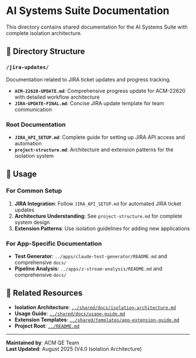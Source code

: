 # AI Systems Suite Documentation

This directory contains shared documentation for the AI Systems Suite with complete isolation architecture.

## 📁 **Directory Structure**

### `/jira-updates/`
Documentation related to JIRA ticket updates and progress tracking.

- **`ACM-22620-UPDATE.md`**: Comprehensive progress update for ACM-22620 with detailed workflow architecture
- **`JIRA-UPDATE-FINAL.md`**: Concise JIRA update template for team communication

### **Root Documentation**

- **`JIRA_API_SETUP.md`**: Complete guide for setting up JIRA API access and automation
- **`project-structure.md`**: Architecture and extension patterns for the isolation system

## 🎯 **Usage**

### For Common Setup
1. **JIRA Integration**: Follow `JIRA_API_SETUP.md` for automated JIRA ticket updates
2. **Architecture Understanding**: See `project-structure.md` for complete system design
3. **Extension Patterns**: Use isolation guidelines for adding new applications

### For App-Specific Documentation
- **Test Generator**: `../apps/claude-test-generator/README.md` and comprehensive `docs/`
- **Pipeline Analysis**: `../apps/z-stream-analysis/README.md` and comprehensive `docs/`

## 🔗 **Related Resources**

- **Isolation Architecture**: [`../shared/docs/isolation-architecture.md`](../shared/docs/isolation-architecture.md)
- **Usage Guide**: [`../shared/docs/usage-guide.md`](../shared/docs/usage-guide.md)
- **Extension Templates**: [`../shared/templates/app-extension-guide.md`](../shared/templates/app-extension-guide.md)
- **Project Root**: [`../README.md`](../README.md)

---

**Maintained by**: ACM QE Team  
**Last Updated**: August 2025 (V4.0 Isolation Architecture)